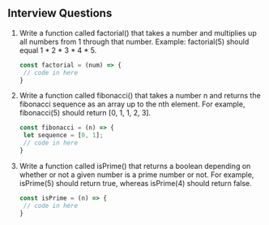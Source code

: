 ## Interview Questions

1. Write a function called factorial() that takes a number and multiplies up all numbers from 1 through that number. Example: factorial(5) should equal 1 * 2 * 3 * 4 * 5.

   ```js
   const factorial = (num) => {
    // code in here
   }
   ```

2. Write a function called fibonacci() that takes a number n and returns the fibonacci sequence as an array up to the nth element. For example, fibonacci(5) should return [0, 1, 1, 2, 3].
   
   ```js
   const fibonacci = (n) => {
    let sequence = [0, 1];
    // code in here
   }
   ```

3. Write a function called isPrime() that returns a boolean depending on whether or not a given number is a prime number or not. For example, isPrime(5) should return true, whereas isPrime(4) should return false.
   
   ```js
   const isPrime = (n) => {
    // code in here
   }
   ```
